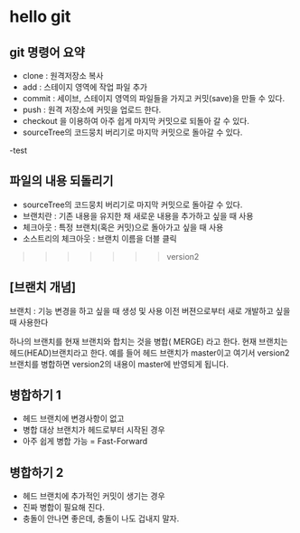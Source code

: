 # hello git

## git 명령어 요약

- clone : 원격저장소 복사
- add : 스테이지 영역에 작업 파일 추가 
- commit : 세이브, 스테이지 영역의 파일들을 가지고 커밋(save)을 만들 수 있다.
- push : 원격 저장소에 커밋을 업로드 한다.
- checkout 을 이용하여 아주 쉽게 마지막 커밋으로 되돌아 갈 수 있다.
- sourceTree의 코드뭉치 버리기로 마지막 커밋으로 돌아갈 수 있다.

-test

## 파일의 내용 되돌리기
- sourceTree의 코드뭉치 버리기로 마지막 커밋으로 돌아갈 수 있다.
- 브랜치란 : 기존 내용을 유지한 채 새로운 내용을 추가하고 싶을 때 사용
- 체크아웃 : 특정 브랜치(혹은 커밋)으로 돌아가고 싶을 때 사용
- 소스트리의 체크아웃 : 브랜치 이름을 더블 클릭
>>>>>>> version2
## [브랜치 개념]
브랜치 : 기능 변경을 하고 싶을 때 생성 및 사용
이전 버젼으로부터 새로 개발하고 싶을때 사용한다

하나의 브랜치를 현재 브랜치와 합치는 것을 병합( MERGE) 라고 한다.
현재 브랜치는 헤드(HEAD)브랜치라고 한다.
예를 들어 헤드 브랜치가 master이고 여기서 version2브랜치를 병합하면 version2의 내용이 master에 반영되게 됩니다.


## 병합하기 1

- 헤드 브랜치에 변경사항이 없고
- 병합 대상 브랜치가 헤드로부터 시작된 경우
- 아주 쉽게 병합 가능 = Fast-Forward

## 병합하기 2
- 헤드 브랜치에 추가적인 커밋이 생기는 경우
- 진짜 병합이 필요해 진다.
- 충돌이 안나면 좋은데, 충돌이 나도 겁내지 말자.